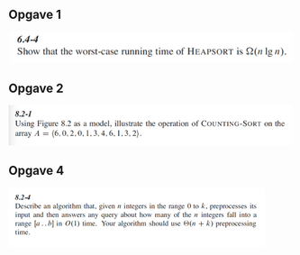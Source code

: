 ## Opgave 1
![img.png](img.png)

## Opgave 2
![img_1.png](img_1.png)

## Opgave 4
![img_2.png](img_2.png)